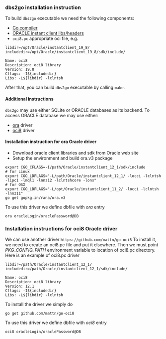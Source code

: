 ### dbs2go installation instruction
To build `dbs2go` executable we need the following components:
- [Go compiler](https://golang.org/)
- [ORACLE instant client libs/headers](https://www.oracle.com/database/technologies/instant-client/downloads.html)
- `oci8.pc` appropriate oci file, e.g.
```
libdir=/opt/Oracle/instantclient_19_8/
includedir=/opt/Oracle/instantclient_19_8/sdk/include/

Name: oci8
Description: oci8 library
Version: 19.8
Cflags: -I${includedir}
Libs: -L${libdir} -lclntsh
```
After that, you can build `dbs2go` executable by calling `make`.

#### Additional instructions
`dbs2go` may use either SQLite or ORACLE databases as its backend.
To access ORACLE database we may use either:
- [ora](gopkg.in/rana/ora.v3) driver
- [oci8](https://github.com/mattn/go-oci8) driver

#### Installation instruction for ora Oracle driver

- Download oracle client libraries and sdk from Oracle web site
- Setup the environment and build ora.v3 package
```
export CGO_CFLAGS=-I/path/Oracle/instantclient_12_1/sdk/include
# for Linux
export CGO_LDFLAGS="-L/path/Oracle/instantclient_12_1/ -locci -lclntsh -lipc1 -lmql1 -lnnz12 -lclntshcore -lons"
# for OSX
export CGO_LDFLAGS="-L/opt/Oracle/instantclient_11_2/ -locci -lclntsh -lnnz11"
go get gopkg.in/rana/ora.v3
```

To use this driver we define dbfile with *ora* entry
```
ora oracleLogin/oraclePassword@DB
```


### Installation instructions for oci8 Oracle driver
We can use another driver ```https://github.com/mattn/go-oci8```
To install it, we need to create an oci8.pc file and put it elsewhere.
Then we must point *PKG_CONFIG_PATH* environment variable to location of
oci8.pc directory. Here is an example of oci8.pc driver

```
libdir=/path/Oracle/instantclient_12_1/
includedir=/path/Oracle/instantclient_12_1/sdk/include/

Name: oci8
Description: oci8 library
Version: 12.1
Cflags: -I${includedir}
Libs: -L${libdir} -lclntsh
```

To install the driver we simply do

```
go get github.com/mattn/go-oci8
```

To use this driver we define dbfile with *oci8* entry
```
oci8 oracleLogin/oraclePassword@DB
```

